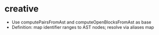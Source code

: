 # creative

- Use computePairsFromAst and computeOpenBlocksFromAst as base
- Definition: map identifier ranges to AST nodes; resolve via aliases map
